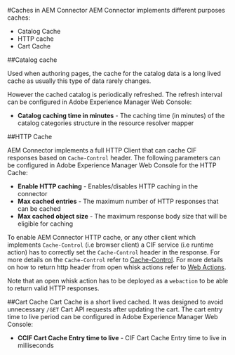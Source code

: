 #Caches in AEM Connector 
AEM Connector implements different purposes caches:
* Catalog Cache 
* HTTP cache 
* Cart Cache

##Catalog cache

Used when authoring pages, the cache for the catalog data is a long lived cache as usually this type of data rarely changes.
    
However the cached catalog is periodically refreshed. The refresh interval can be configured in Adobe Experience Manager Web Console:
* **Catalog caching time in minutes** - The caching time (in minutes) of the catalog categories
structure in the resource resolver mapper

##HTTP Cache
 
AEM Connector implements a full HTTP Client that can cache CIF responses based on `Cache-Control` header. 
The following parameters can be configured in Adobe Experience Manager Web Console for the HTTP Cache:
* **Enable HTTP caching** - Enables/disables HTTP caching in the connector
* **Max cached entries** - The maximum number of HTTP responses that can be cached
* **Max cached object size** - The maximum response body size that will be eligible for caching

To enable AEM Connector HTTP cache, or any other client which implements `Cache-Control` (i.e browser client) 
a CIF service (i.e runtime action) has to correctly set the `Cache-Control` header in the response. 
For more details on the `Cache-Control` refer to [Cache-Control](https://www.w3.org/Protocols/rfc2616/rfc2616-sec14.html#sec14.9).
For more details on how to return http header from open whisk actions refer to [Web Actions](https://github.com/apache/incubator-openwhisk/blob/master/docs/webactions.md#web-actions). 

Note that an open whisk action has to be deployed as a `webaction` to be able to return valid HTTP responses.   


##Cart Cache
Cart Cache is a short lived cached. It was designed to avoid unnecessary `/GET` Cart API requests after updating the cart. 
The cart entry time to live period can be configured in Adobe Experience Manager Web Console:
  * **CCIF Cart Cache Entry time to live** - CIF Cart Cache Entry time to live in milliseconds


